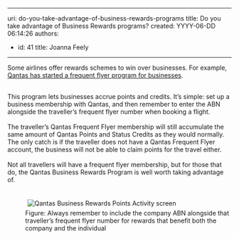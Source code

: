 

---
uri: do-you-take-advantage-of-business-rewards-programs
title: Do you take advantage of Business Rewards programs?
created: YYYY-06-DD 06:14:26
authors:
  - id: 41
    title: Joanna Feely
---




<span class='intro'> ​​Some airlines offer rewards schemes to win over businesses. For example, <a href="https&#58;//www.qantasbusinessrewards.com/">Qantas has started a frequent flyer program for businesses</a>.<div><br>This program lets businesses accrue points and credits. It’s simple&#58; set up a business membership with Qantas, and then remember to enter the ABN alongside the traveller’s frequent flyer number when booking a flight.&#160;</div><div><br>The traveller’s Qantas Frequent Flyer membership will still accumulate the same amount of Qantas Points and Status Credits as they would normally. The only catch is if the traveller does not have a Qantas Frequent Flyer account, the business will not be able to claim points for the travel either.<br></div><div><br>Not all travellers will have a frequent flyer membership, but for those that do, the Qantas&#160;Business Rewards Program is well worth taking advantage of. <br>​<br></div> </span>

<dd class="ssw15-rteElement-FigureNormal"><img src="/PublishingImages/qantas-business-rewards-points-activity.jpg" alt="Qantas Business Rewards Points Activity screen" style="margin&#58;5px;" /><br></dd><dd class="ssw15-rteElement-FigureNormal">Figure&#58; Always remember to include the company ABN alongside that traveller’s frequent flyer number for rewards that benefit both the company and the individual<br></dd><dd class="ssw15-rteElement-FigureNormal"> <br></dd>


